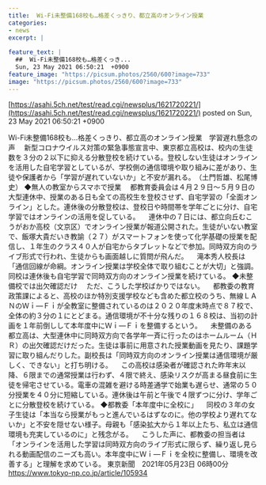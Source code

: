 ```yaml
---
title:  Wi-Fi未整備168校も…格差くっきり、都立高のオンライン授業  
categories:
- news
excerpt: |
  
feature_text: |
  ##  Wi-Fi未整備168校も…格差くっき...
  Sun, 23 May 2021 06:50:21  +0900
feature_image: "https://picsum.photos/2560/600?image=733"
image: "https://picsum.photos/2560/600?image=733"
---
```


[https://asahi.5ch.net/test/read.cgi/newsplus/1621720221/](https://asahi.5ch.net/test/read.cgi/newsplus/1621720221/)
posted on Sun, 23 May 2021 06:50:21  +0900

<!--more-->

Wi-Fi未整備168校も…格差くっきり、都立高のオンライン授業　学習遅れ懸念の声 　新型コロナウイルス対策の緊急事態宣言中、東京都立高校は、校内の生徒数を３分の２以下に抑える分散登校を続けている。登校しない生徒はオンラインを活用した自宅学習としているが、学校側の通信環境や取り組みに差があり、生徒や保護者から「学習が遅れていないか」と不安が漏れる。　（土門哲雄、松尾博史） ◆無人の教室からスマホで授業 　都教育委員会は４月２９日〜５月９日の大型連休中、授業のある日も全ての高校生を登校させず、自宅学習の「全面オンライン」とした。連休後の分散登校は、登校日や時間帯を学年ごとに分け、自宅学習ではオンラインの活用を促している。 　連休中の７日には、都立向丘むこうがおか高校（文京区）でオンライン授業が報道公開された。生徒がいない教室で、飯塚大貴だいき教諭（２７）がスマートフォンを使って化学基礎の授業を配信し、１年生のクラス４０人が自宅からタブレットなどで参加。同時双方向のライブ形式で行われ、生徒からも画面越しに質問が飛んだ。 　滝本秀人校長は「通信回線が命綱。オンライン授業は学校全体で取り組むことが大切」と強調。同校は連休後も自宅学習で同時双方向のオンライン授業を続けている。 ◆未整備校では出欠確認だけ 　ただ、こうした学校ばかりではない。 　都教委の教育政策課によると、高校のほか特別支援学校なども含めた都立校のうち、無線ＬＡＮのＷｉ—Ｆｉが全教室に整備されているのは２０２０年度末時点で８７校で、全体の約３分の１にとどまる。通信環境が不十分な残りの１６８校は、当初の計画を１年前倒しして本年度中にＷｉ—Ｆｉを整備するという。 　未整備のある都立高は、大型連休中に同時双方向で各学年一斉に行ったのはホームルーム（ＨＲ）の出欠確認だけだった。生徒は事前に用意された授業動画を見たり、課題学習に取り組んだりした。副校長は「同時双方向のオンライン授業は通信環境が厳しく、できない」と打ち明ける。 　この高校は感染者が確認された昨年末以降、６限までの通常授業は行わず、４限で終え、感染リスクが高まる昼食前に生徒を帰宅させている。電車の混雑を避ける時差通学で始業も遅らせ、通常の５０分授業を４０分に短縮している。連休後は午前と午後で４限ずつに分け、学年ごとに分散登校を続けている。 ◆都教委「本年度中に全校に」 　同校の３年の女子生徒は「本当なら授業がもっと進んでいるはずなのに。他の学校より遅れてないか」と不安を隠せない様子。母親も「感染拡大から１年以上たち、私立は通信環境も充実しているのに」と残念がる。 　こうした声に、都教委の担当者は「オンラインを活用した学習は同時双方向のライブ形式に限らず、繰り返し見られる動画配信のニーズも高い。本年度中にＷｉ—Ｆｉを全校に整備し、環境を改善する」と理解を求めている。 東京新聞　2021年05月23日 06時00分 https://www.tokyo-np.co.jp/article/105934
